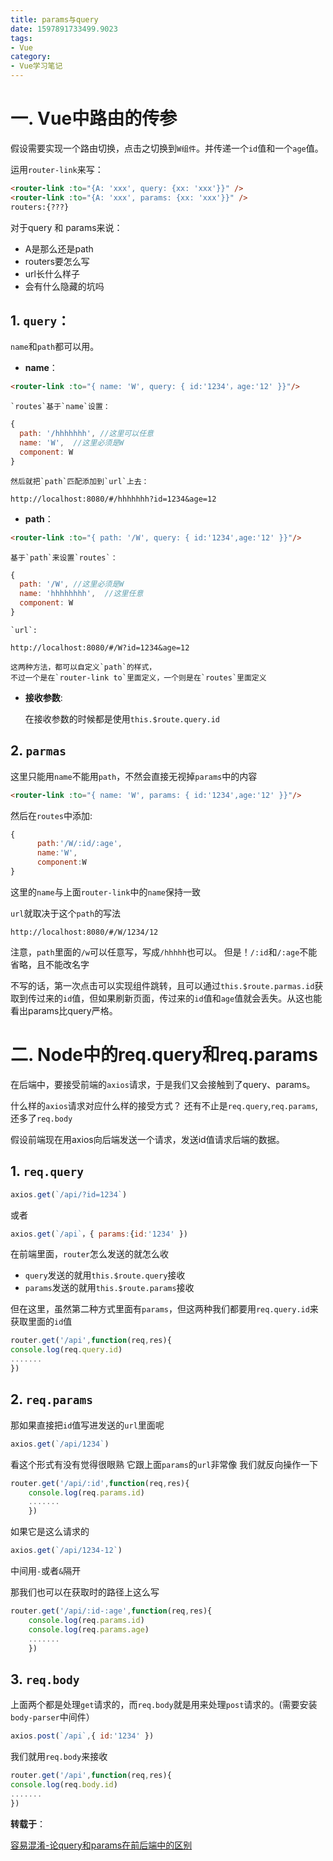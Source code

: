 ```yaml
---
title: params与query
date: 1597891733499.9023
tags:
- Vue
category:
- Vue学习笔记
---
```

# 一. Vue中路由的传参

假设需要实现一个路由切换，点击之切换到`W组件`。并传递一个`id`值和一个`age`值。

运用`router-link`来写：

```html
<router-link :to="{A: 'xxx', query: {xx: 'xxx'}}" />
<router-link :to="{A: 'xxx', params: {xx: 'xxx'}}" />
routers:{???}
```

对于query 和 params来说：

* A是那么还是path
* routers要怎么写
* url长什么样子
* 会有什么隐藏的坑吗

## 1. `query`：

`name`和`path`都可以用。

* **name**：

```html
<router-link :to="{ name: 'W', query: { id:'1234'，age:'12' }}"/>
```

	`routes`基于`name`设置：

```js
{
  path: '/hhhhhhh', //这里可以任意
  name: 'W',  //这里必须是W
  component: W
}
```

	然后就把`path`匹配添加到`url`上去：

```
http://localhost:8080/#/hhhhhhh?id=1234&age=12
```

* **path**：

```html
<router-link :to="{ path: '/W', query: { id:'1234',age:'12' }}"/>
```

	基于`path`来设置`routes`：

```js
{
  path: '/W', //这里必须是W
  name: 'hhhhhhhh',  //这里任意
  component: W
}
```

	`url`:

```
http://localhost:8080/#/W?id=1234&age=12
```

	这两种方法，都可以自定义`path`的样式，
	不过一个是在`router-link to`里面定义，一个则是在`routes`里面定义

* **接收参数**:

  在接收参数的时候都是使用`this.$route.query.id`

## 2. `parmas`

这里只能用`name`不能用`path`，不然会直接无视掉`params`中的内容

```html
<router-link :to="{ name: 'W', params: { id:'1234',age:'12' }}"/>
```

然后在`routes`中添加:

```js
{
      path:'/W/:id/:age',
      name:'W',
      component:W
}
```

这里的`name`与上面`router-link`中的`name`保持一致

`url`就取决于这个`path`的写法

```
http://localhost:8080/#/W/1234/12
```

注意，`path`里面的`/w`可以任意写，写成`/hhhhh`也可以。
但是！`/:id`和`/:age`不能省略，且不能改名字

不写的话，第一次点击可以实现组件跳转，且可以通过`this.$route.parmas.id`获取到传过来的`id`值，但如果刷新页面，传过来的`id`值和`age`值就会丢失。从这也能看出params比query严格。



# 二. Node中的req.query和req.params

在后端中，要接受前端的`axios`请求，于是我们又会接触到了query、params。

什么样的`axios`请求对应什么样的接受方式？
还有不止是`req.query`,`req.params`,还多了`req.body`

假设前端现在用axios向后端发送一个请求，发送id值请求后端的数据。

## 1. `req.query`

```js
axios.get(`/api/?id=1234`)
```

或者

```js
axios.get(`/api`，{ params:{id:'1234' })
```

在前端里面，`router`怎么发送的就怎么收

* `query`发送的就用`this.$route.query`接收
* `params`发送的就用`this.$route.params`接收

但在这里，虽然第二种方式里面有`params`，但这两种我们都要用`req.query.id`来获取里面的`id`值

```js
router.get('/api',function(req,res){
console.log(req.query.id)
.......
})
```

## 2. `req.params`

那如果直接把`id`值写进发送的`url`里面呢

```js
axios.get(`/api/1234`)
```

看这个形式有没有觉得很眼熟
它跟上面`params`的`url`非常像
我们就反向操作一下

```js
router.get('/api/:id',function(req,res){
    console.log(req.params.id)
    .......
    })
```

如果它是这么请求的

```js
axios.get(`/api/1234-12`)
```

中间用`-`或者`&`隔开

那我们也可以在获取时的路径上这么写

```js
router.get('/api/:id-:age',function(req,res){
    console.log(req.params.id)
    console.log(req.params.age)
    .......
    })
```

## 3. `req.body`

上面两个都是处理`get`请求的，而`req.body`就是用来处理`post`请求的。(需要安装`body-parser`中间件）

```js
axios.post(`/api`,{ id:'1234' })
```

我们就用`req.body`来接收

```js
router.get('/api',function(req,res){
console.log(req.body.id)
.......
})
```



**转载于**：

[容易混淆-论query和params在前后端中的区别](https://segmentfault.com/a/1190000018940855)